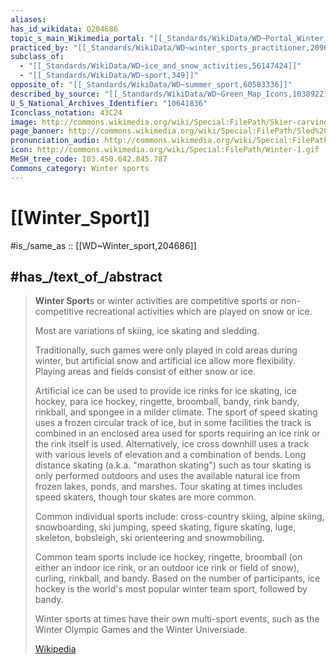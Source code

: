 ```yaml
---
aliases:
has_id_wikidata: Q204686
topic_s_main_Wikimedia_portal: "[[_Standards/WikiData/WD~Portal_Winter_sport,7465105]]"
practiced_by: "[[_Standards/WikiData/WD~winter_sports_practitioner,20965770]]"
subclass_of:
  - "[[_Standards/WikiData/WD~ice_and_snow_activities,56147424]]"
  - "[[_Standards/WikiData/WD~sport,349]]"
opposite_of: "[[_Standards/WikiData/WD~summer_sport,60583336]]"
described_by_source: "[[_Standards/WikiData/WD~Green_Map_Icons,103892210]]"
U_S_National_Archives_Identifier: "10641836"
Iconclass_notation: 43C24
image: http://commons.wikimedia.org/wiki/Special:FilePath/Skier-carving-a-turn.jpg
page_banner: http://commons.wikimedia.org/wiki/Special:FilePath/Sled%20dogs%20sunset%20banner.jpg
pronunciation_audio: http://commons.wikimedia.org/wiki/Special:FilePath/LL-Q150%20%28fra%29-O2-sport%20d%27hiver.wav
icon: http://commons.wikimedia.org/wiki/Special:FilePath/Winter-1.gif
MeSH_tree_code: I03.450.642.845.787
Commons_category: Winter sports
---
```


# [[Winter_Sport]] 

#is_/same_as :: [[WD~Winter_sport,204686]] 

## #has_/text_of_/abstract 

> **Winter Sport**s or winter activities are competitive sports or non-competitive recreational activities 
> which are played on snow or ice. 
> 
> Most are variations of skiing, ice skating and sledding. 
> 
> Traditionally, such games were only played in cold areas during winter, 
> but artificial snow and artificial ice allow more flexibility. 
> Playing areas and fields consist of either snow or ice.
>
> Artificial ice can be used to provide ice rinks for ice skating, ice hockey, para ice hockey, ringette, broomball, bandy, rink bandy, rinkball, and spongee in a milder climate. The sport of speed skating uses a frozen circular track of ice, but in some facilities the track is combined in an enclosed area used for sports requiring an ice rink or the rink itself is used. Alternatively, ice cross downhill uses a track with various levels of elevation and a combination of bends. Long distance skating (a.k.a. "marathon skating") such as tour skating is only performed outdoors and uses the available natural ice from frozen lakes, ponds, and marshes. Tour skating at times includes speed skaters, though tour skates are more common.
>
> Common individual sports include: cross-country skiing, alpine skiing, snowboarding, ski jumping, speed skating, figure skating, luge, skeleton, bobsleigh, ski orienteering and snowmobiling.
>
> Common team sports include ice hockey, ringette, broomball (on either an indoor ice rink, or an outdoor ice rink or field of snow), curling, rinkball, and bandy. Based on the number of participants, ice hockey is the world's most popular winter team sport, followed by bandy.
>
> Winter sports at times have their own multi-sport events, such as the Winter Olympic Games and the Winter Universiade.
>
> [Wikipedia](https://en.wikipedia.org/wiki/Winter%20sports) 

